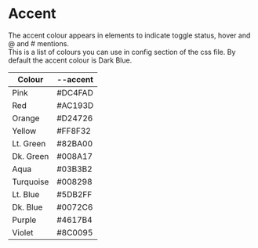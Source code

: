 # Accent
The accent colour appears in elements to indicate toggle status, hover and @ and # mentions.  
This is a list of colours you can use in config section of the css file. By default the accent colour is Dark Blue.

| Colour    | --accent  |
|-----------|-----------|
| Pink      | #DC4FAD   |
| Red       | #AC193D   |
| Orange    | #D24726   |
| Yellow    | #FF8F32   |
| Lt. Green | #82BA00   |
| Dk. Green | #008A17   |
| Aqua      | #03B3B2   |
| Turquoise | #008298   |
| Lt. Blue  | #5DB2FF   |
| Dk. Blue  | #0072C6   |
| Purple    | #4617B4   |
| Violet    | #8C0095   |
